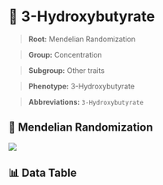 # 🧪 3-Hydroxybutyrate

> **Root:** Mendelian Randomization

> **Group:** Concentration  

> **Subgroup:** Other traits

> **Phenotype:** 3-Hydroxybutyrate  

> **Abbreviations:** `3-Hydroxybutyrate`

## 🧬 Mendelian Randomization  

<img src="/MR/Figures/Inverse/3-Hydroxybutyrate.png"/>


## 📊 Data Table


<CsvTableMRI src="/MR/Data/Inverse/3-Hydroxybutyrate.csv"/>
